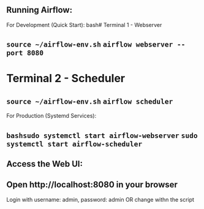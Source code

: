Running Airflow:
---
For Development (Quick Start):
bash# Terminal 1 - Webserver

```source ~/airflow-env.sh```
```airflow webserver --port 8080```
---
# Terminal 2 - Scheduler  
```source ~/airflow-env.sh```
```airflow scheduler```
---
For Production (Systemd Services):

```bashsudo systemctl start airflow-webserver```
```sudo systemctl start airflow-scheduler```
---
Access the Web UI:
---
Open http://localhost:8080 in your browser
---
Login with username: admin, password: admin OR change withn the script

